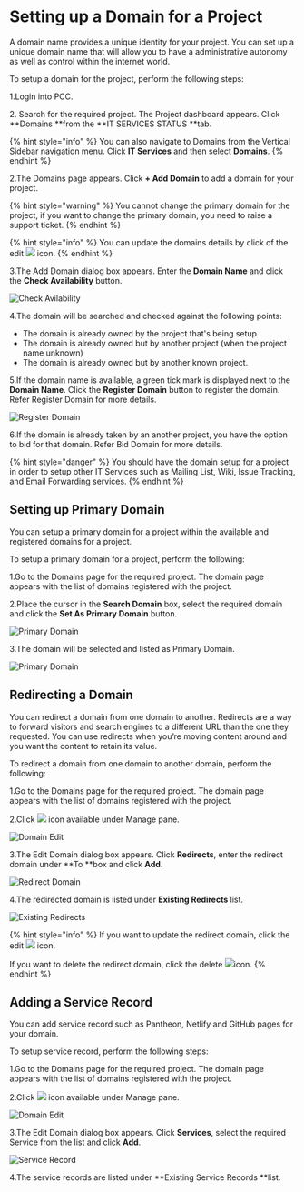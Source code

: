 # Setting up a Domain for a Project

A domain name provides a unique identity for your project. You can set up a unique domain name that will allow you to have a administrative autonomy as well as control within the internet world. 

To setup a domain for the project, perform the following steps:

1.Login into PCC.

2\. Search for the required project. The Project dashboard appears. Click **Domains **from the **IT SERVICES STATUS **tab.

{% hint style="info" %}
You can also navigate to Domains from the Vertical Sidebar navigation menu. Click **IT Services** and then select **Domains**. 
{% endhint %}

2.The Domains page appears. Click **+ Add Domain** to add a domain for your project.

{% hint style="warning" %}
You cannot change the primary domain for the project, if you want to change the primary domain,  you need to raise a support ticket. 
{% endhint %}

{% hint style="info" %}
You can update the domains details by click of the edit ![](broken-reference) icon. 
{% endhint %}

3.The Add Domain dialog box appears. Enter the **Domain Name** and click the **Check Availability** button.

![Check Avilability](broken-reference)

4.The domain will be searched and checked against the following points:

* The domain is already owned by the project that's being setup
* The domain is already owned but by another project (when the project name unknown)
* The domain is already owned but by another known project.

5.If the domain name is available, a green tick mark is displayed next to the **Domain Name**. Click the **Register Domain** button to register the domain. Refer Register Domain for more details.

![Register Domain](https://gblobscdn.gitbook.com/assets%2F-MEMVgDuxi7j4ZpeENUY%2F-MKV83M2RA5cwHGboqCZ%2F-MKV9Lcayqjh66ZZqTZF%2FRegister_Domain.png?alt=media\&token=90354b3d-75a2-4e5c-a06f-e85c9334b549)

6.If the domain is already taken by an another project, you have the option to bid for that domain. Refer Bid Domain for more details.

{% hint style="danger" %}
You should have the domain setup for a project in order to setup other IT Services such as Mailing List, Wiki, Issue Tracking, and Email Forwarding services. 
{% endhint %}

## Setting up Primary Domain 

You can setup a primary domain for a project within the available and registered domains for a project. 

To setup a primary domain for a project,  perform the following:

1.Go to the Domains page for the required project. The domain page appears with the list of domains registered with the project.  

2.Place the cursor in the **Search Domain** box, select the required domain and click the **Set As Primary Domain** button.

![Primary Domain ](broken-reference)

3.The domain will be selected and listed as Primary Domain. 

![Primary Domain ](broken-reference)

## Redirecting a Domain 

You can redirect a domain from one domain to another. Redirects are a way to forward visitors and search engines to a different URL than the one they requested. You can use redirects when you’re moving content around and you want the content to retain its value. 

To redirect a domain from one domain to another domain, perform the following:

1.Go to the Domains page for the required project. The domain page appears with the list of domains registered with the project.  

2.Click ![](broken-reference) icon available under Manage pane. 

![Domain Edit ](broken-reference)

3.The Edit Domain dialog box appears. Click **Redirects**, enter the redirect domain under **To **box and click **Add**. 

![Redirect Domain ](broken-reference)

4.The redirected domain is listed under **Existing Redirects** list. 

![Existing Redirects  ](broken-reference)

{% hint style="info" %}
If you want to update the redirect domain, click the edit ![](https://firebasestorage.googleapis.com/v0/b/gitbook-28427.appspot.com/o/assets%2F-MEMVgDuxi7j4ZpeENUY%2F-MM5xnjpN8WpKRQNMhoB%2F-MM6--zBsx-WX59K-\_f2%2FEdit_Icon.png?alt=media\&token=45d97d4b-7210-4aad-b63c-69fb7cd4a0b8) icon.

If you want to delete the redirect domain, click the delete ![](https://firebasestorage.googleapis.com/v0/b/gitbook-28427.appspot.com/o/assets%2F-MEMVgDuxi7j4ZpeENUY%2F-MM68gfssQOeiPjEn5N-%2F-MM6BgQGPg8oZgOkzO6V%2FDelete_Icon.png?alt=media\&token=3979bb20-b3a3-48f9-9401-de50ca82a6a3)icon.
{% endhint %}

## Adding a Service Record 

You can add service record such as Pantheon, Netlify and GitHub pages for your domain. 

To setup service record, perform the following steps:

1.Go to the Domains page for the required project. The domain page appears with the list of domains registered with the project.  

2.Click ![](broken-reference) icon available under Manage pane. 

![Domain Edit ](broken-reference)

3.The Edit Domain dialog box appears. Click **Services**, select the required Service from the list and click **Add**.

![Service Record ](broken-reference)

4.The service records are listed under **Existing Service Records **list. 













​

​

​
